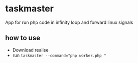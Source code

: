 # taskmaster

App for run php code in infinity loop and forward linux signals

## how to use
* Download realise
* run ``` taskmaster --command="php worker.php " ``` 